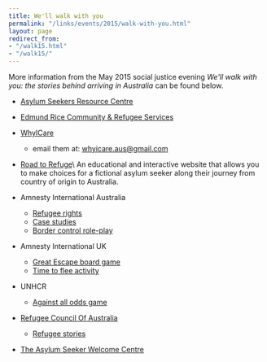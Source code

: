 ```yaml
---
title: We'll walk with you
permalink: "/links/events/2015/walk-with-you.html"
layout: page
redirect_from:
- "/walk15.html"
- "/walk15/"
---
```


More information from the May 2015 social justice evening *We'll walk with
you: the stories behind arriving in Australia* can be found below.


- [Asylum Seekers Resource Centre](http://www.asrc.org.au/)
- [Edmund Rice Community & Refugee Services](http://www.ercrs.com.au/)
- [WhyICare](http://www.facebook.com/whyicareaus)
  - email them at: <span id="obf"><noscript><span style="unicode-bidi:bidi-override;direction:rtl;">moc.liamg@sua.eraciyhw</span></noscript></span>


- [Road to Refuge](http://roadtorefuge.com/)\\
  An educational and interactive website that allows you to make choices
  for a fictional asylum seeker along their journey from country of origin to
  Australia.
- Amnesty International Australia
  - [Refugee rights](http://www.amnesty.org.au/refugees/)
  - [Case studies](http://www.amnesty.org.au/refugees/archive/C12/)
  - [Border control role-play](http://www.amnesty.org.uk/resources/activity-pack-time-flee)
- Amnesty International UK
  - [Great Escape board game](http://amnesty.org.uk/resources/activity-great-escape)
  - [Time to flee activity](http://www.amnesty.org.uk/resources/activity-pack-time-flee)
- UNHCR
  - [Against all odds game](http://www.playagainstallodds.ca/)


- [Refugee Council Of Australia](http://www.refugeecouncil.org.au/)
  - [Refugee stories](http://www.refugeecouncil.org.au/resources/refugee-stories/)
- [The Asylum Seeker Welcome Centre](http://www.lentarauc.org.au/asylum-seeker-welcome-centre/)

<script>document.getElementById("obf").innerHTML="<n uers=\"znvygb:julvpner.nhf@tznvy.pbz\" gnetrg=\"_oynax\">julvpner.nhf@tznvy.pbz</n>".replace(/[a-zA-Z]/g,function(c){return String.fromCharCode((c<="Z"?90:122)>=(c=c.charCodeAt(0)+13)?c:c-26);});</script>
